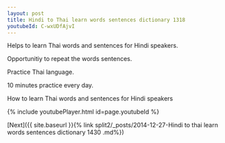 ```yaml
---
layout: post
title: Hindi to Thai learn words sentences dictionary 1318 
youtubeId: C-wxUDfAjvI
---
```

 
 
Helps to learn Thai words and sentences for Hindi speakers.

Opportunitiy to repeat the words sentences. 

Practice Thai language. 
 
10 minutes practice every day. 
 
How to learn Thai words and sentences for Hindi speakers 
 
{% include youtubePlayer.html id=page.youtubeId %}
 
 
[Next]({{ site.baseurl }}{% link  split2/_posts/2014-12-27-Hindi to thai learn words sentences dictionary 1430 .md%})
 
